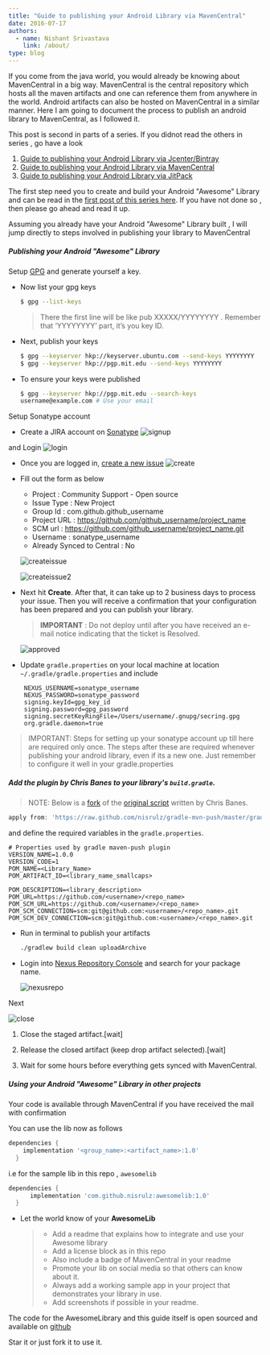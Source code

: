 ```yaml
---
title: "Guide to publishing your Android Library via MavenCentral"
date: 2016-07-17
authors:
  - name: Nishant Srivastava
    link: /about/
type: blog
---
```


If you come from the java world, you would already be knowing about MavenCentral in a big way. MavenCentral is the central repository which hosts all the maven artifacts and one can reference them from anywhere in the world. Android artifacts can also be hosted on MavenCentral in a similar manner. Here I am going to document the process to publish an android library to MavenCentral, as I followed it.

This post is second in parts of a series. If you didnot read the others in series , go have a look

1. [Guide to publishing your Android Library via Jcenter/Bintray](/blog/publish-your-android-library-via-jcenter/)
2. [Guide to publishing your Android Library via MavenCentral](#)
3. [Guide to publishing your Android Library via JitPack](/blog/publish-your-android-library-via-jitpack/)

The first step need you to create and build your Android "Awesome" Library and can be read in the [first post of this series here](/publish-your-android-library-via-jcenter/). If you have not done so , then please go ahead and read it up.

Assuming you already have your Android "Awesome" Library built , I will jump directly to steps involved in publishing your library to MavenCentral

##### Publishing your Android "Awesome" Library

Setup [GPG](http://blog.ghostinthemachines.com/2015/03/01/how-to-use-gpg-command-line/) and generate yourself a key.

- Now list your gpg keys

  ```bash
  $ gpg --list-keys
  ```

  > There the first line will be like pub XXXXX/YYYYYYYY <date>. Remember that ‘YYYYYYYY’ part, it’s you key ID.

- Next, publish your keys

  ```bash
  $ gpg --keyserver hkp://keyserver.ubuntu.com --send-keys YYYYYYYY
  $ gpg --keyserver hkp://pgp.mit.edu --send-keys YYYYYYYY
  ```

- To ensure your keys were published

  ```bash
  $ gpg --keyserver hkp://pgp.mit.edu --search-keys
  username@example.com # Use your email
  ```

Setup Sonatype account

- Create a JIRA account on [Sonatype](https://issues.sonatype.org/secure/Signup!default.jspa)
  ![signup](img/uploadtomaven/signup.jpeg)

and Login
![login](img/uploadtomaven/login.jpeg)

- Once you are logged in, [create a new issue](https://issues.sonatype.org/secure/CreateIssue.jspa?issuetype=21&pid=10134)
  ![create](img/uploadtomaven/create.jpeg)

- Fill out the form as below

  - Project : Community Support - Open source
  - Issue Type : New Project
  - Group Id : com.github.github_username
  - Project URL : https://github.com/github_username/project_name
  - SCM url : https://github.com/github_username/project_name.git
  - Username : sonatype_username
  - Already Synced to Central : No

  ![createissue](img/uploadtomaven/createissue.jpeg)

  ![createissue2](img/uploadtomaven/createissue2.jpeg)

- Next hit **Create**. After that, it can take up to 2 business days to process your issue. Then you will receive a confirmation that your configuration has been prepared and you can publish your library.

  > **IMPORTANT** : Do not deploy until after you have received an e-mail notice indicating that the ticket is Resolved.

  ![approved](img/uploadtomaven/approved.jpeg)

- Update `gradle.properties` on your local machine at location `~/.gradle/gradle.properties` and include

  ```
   NEXUS_USERNAME=sonatype_username
   NEXUS_PASSWORD=sonatype_password
   signing.keyId=gpg_key_id
   signing.password=gpg_password
   signing.secretKeyRingFile=/Users/username/.gnupg/secring.gpg
   org.gradle.daemon=true
  ```

> IMPORTANT: Steps for setting up your sonatype account up till here are required only once. The steps after these are required whenever publishing your android library, even if its a new one. Just remember to configure it well in your gradle.properties

##### Add the plugin by Chris Banes to your library's `build.gradle`.

> NOTE: Below is a [fork](https://github.com/nisrulz/gradle-mvn-push) of the [original script](https://github.com/chrisbanes/gradle-mvn-push) written by Chris Banes.

```gradle
apply from: 'https://raw.github.com/nisrulz/gradle-mvn-push/master/gradle-mvn-push.gradle'
```

and define the required variables in the `gradle.properties`.

```
# Properties used by gradle maven-push plugin
VERSION_NAME=1.0.0
VERSION_CODE=1
POM_NAME=<Library_Name>
POM_ARTIFACT_ID=<library_name_smallcaps>

POM_DESCRIPTION=<library_description>
POM_URL=https://github.com/<username>/<repo_name>
POM_SCM_URL=https://github.com/<username>/<repo_name>
POM_SCM_CONNECTION=scm:git@github.com:<username>/<repo_name>.git
POM_SCM_DEV_CONNECTION=scm:git@github.com:<username>/<repo_name>.git
```

- Run in terminal to publish your artifacts

  ```bash
  ./gradlew build clean uploadArchive
  ```

- Login into [Nexus Repository Console](https://oss.sonatype.org/#stagingRepositories) and search for your package name.

  ![nexusrepo](img/uploadtomaven/nexusrepo.jpeg)

Next

![close](img/uploadtomaven/close.jpeg)

1. Close the staged artifact.[wait]

1. Release the closed artifact (keep drop artifact selected).[wait]

1. Wait for some hours before everything gets synced with MavenCentral.

##### Using your Android "Awesome" Library in other projects

Your code is available through MavenCentral if you have received the mail with confirmation

You can use the lib now as follows

```gradle
dependencies {
    implementation '<group_name>:<artifact_name>:1.0'
  }
```

i.e for the sample lib in this repo , `awesomelib`

```gradle
dependencies {
      implementation 'com.github.nisrulz:awesomelib:1.0'
  }
```

- Let the world know of your **AwesomeLib**

  > - Add a readme that explains how to integrate and use your Awesome library
  > - Add a license block as in this repo
  > - Also include a badge of MavenCentral in your readme
  > - Promote your lib on social media so that others can know about it.
  > - Always add a working sample app in your project that demonstrates your library in use.
  > - Add screenshots if possible in your readme.

The code for the AwesomeLibrary and this guide itself is open sourced and available on [github](https://github.com/nisrulz/UploadToMavenCentral)

Star it or just fork it to use it.
